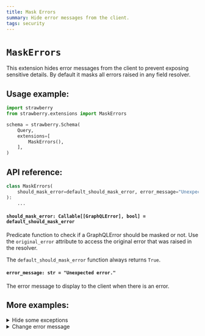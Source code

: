 ```yaml
---
title: Mask Errors
summary: Hide error messages from the client.
tags: security
---
```


# `MaskErrors`

This extension hides error messages from the client to prevent exposing
sensitive details. By default it masks all errors raised in any field resolver.

## Usage example:

```python
import strawberry
from strawberry.extensions import MaskErrors

schema = strawberry.Schema(
    Query,
    extensions=[
        MaskErrors(),
    ],
)
```

## API reference:

```python
class MaskErrors(
    should_mask_error=default_should_mask_error, error_message="Unexpected error."
):
    ...
```

#### `should_mask_error: Callable[[GraphQLError], bool] = default_should_mask_error`

Predicate function to check if a GraphQLError should be masked or not. Use the
`original_error` attribute to access the original error that was raised in the
resolver.

<Note>

The `default_should_mask_error` function always returns `True`.

</Note>

#### `error_message: str = "Unexpected error."`

The error message to display to the client when there is an error.

## More examples:

<details>
  <summary>Hide some exceptions</summary>

```python
import strawberry
from strawberry.extensions import MaskErrors
from graphql.error import GraphQLError


class VisibleError(Exception):
    pass


def should_mask_error(error: GraphQLError) -> bool:
    original_error = error.original_error
    if original_error and isinstance(original_error, VisibleError):
        return False

    return True


schema = strawberry.Schema(
    Query,
    extensions=[
        MaskErrors(should_mask_error=should_mask_error),
    ],
)
```

</details>

<details>
  <summary>Change error message</summary>

```python
import strawberry
from strawberry.extensions import MaskErrors

schema = strawberry.Schema(
    Query,
    extensions=[
        MaskErrors(error_message="Oh no! An error occured. Very sorry about that."),
    ],
)
```

</details>
